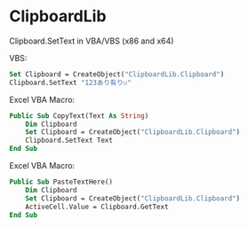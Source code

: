 # ClipboardLib
Clipboard.SetText in VBA/VBS (x86 and x64)

VBS:
```vb
Set Clipboard = CreateObject("ClipboardLib.Clipboard")
Clipboard.SetText "123あり有り☑"
```

Excel VBA Macro:
```vb
Public Sub CopyText(Text As String)
    Dim Clipboard
    Set Clipboard = CreateObject("ClipboardLib.Clipboard")
    Clipboard.SetText Text
End Sub
```

Excel VBA Macro:
```vb
Public Sub PasteTextHere()
    Dim Clipboard
    Set Clipboard = CreateObject("ClipboardLib.Clipboard")
    ActiveCell.Value = Clipboard.GetText
End Sub
```
